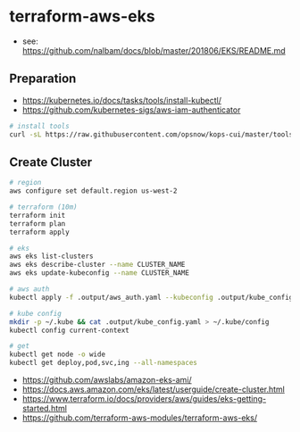 # terraform-aws-eks

* see: <https://github.com/nalbam/docs/blob/master/201806/EKS/README.md>

## Preparation

* <https://kubernetes.io/docs/tasks/tools/install-kubectl/>
* <https://github.com/kubernetes-sigs/aws-iam-authenticator>

```bash
# install tools
curl -sL https://raw.githubusercontent.com/opsnow/kops-cui/master/tools.sh | bash
```

## Create Cluster

```bash
# region
aws configure set default.region us-west-2

# terraform (10m)
terraform init
terraform plan
terraform apply

# eks
aws eks list-clusters
aws eks describe-cluster --name CLUSTER_NAME
aws eks update-kubeconfig --name CLUSTER_NAME

# aws auth
kubectl apply -f .output/aws_auth.yaml --kubeconfig .output/kube_config.yaml

# kube config
mkdir -p ~/.kube && cat .output/kube_config.yaml > ~/.kube/config
kubectl config current-context

# get
kubectl get node -o wide
kubectl get deploy,pod,svc,ing --all-namespaces
```

* <https://github.com/awslabs/amazon-eks-ami/>
* <https://docs.aws.amazon.com/eks/latest/userguide/create-cluster.html>
* <https://www.terraform.io/docs/providers/aws/guides/eks-getting-started.html>
* <https://github.com/terraform-aws-modules/terraform-aws-eks/>
